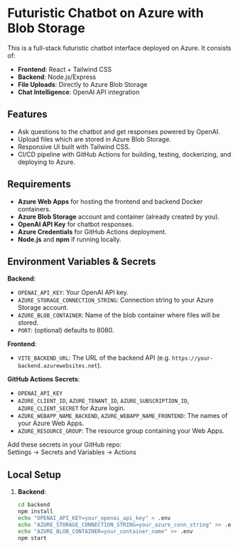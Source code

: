 # Futuristic Chatbot on Azure with Blob Storage

This is a full-stack futuristic chatbot interface deployed on Azure. It consists of:

- **Frontend**: React + Tailwind CSS
- **Backend**: Node.js/Express
- **File Uploads**: Directly to Azure Blob Storage
- **Chat Intelligence**: OpenAI API integration

## Features

- Ask questions to the chatbot and get responses powered by OpenAI.
- Upload files which are stored in Azure Blob Storage.
- Responsive UI built with Tailwind CSS.
- CI/CD pipeline with GitHub Actions for building, testing, dockerizing, and deploying to Azure.

## Requirements

- **Azure Web Apps** for hosting the frontend and backend Docker containers.
- **Azure Blob Storage** account and container (already created by you).
- **OpenAI API Key** for chatbot responses.
- **Azure Credentials** for GitHub Actions deployment.
- **Node.js** and **npm** if running locally.

## Environment Variables & Secrets

**Backend**:
- `OPENAI_API_KEY`: Your OpenAI API key.  
- `AZURE_STORAGE_CONNECTION_STRING`: Connection string to your Azure Storage account.  
- `AZURE_BLOB_CONTAINER`: Name of the blob container where files will be stored.
- `PORT`: (optional) defaults to 8080.

**Frontend**:
- `VITE_BACKEND_URL`: The URL of the backend API (e.g. `https://your-backend.azurewebsites.net`).

**GitHub Actions Secrets**:
- `OPENAI_API_KEY`
- `AZURE_CLIENT_ID`, `AZURE_TENANT_ID`, `AZURE_SUBSCRIPTION_ID`, `AZURE_CLIENT_SECRET` for Azure login.
- `AZURE_WEBAPP_NAME_BACKEND`, `AZURE_WEBAPP_NAME_FRONTEND`: The names of your Azure Web Apps.
- `AZURE_RESOURCE_GROUP`: The resource group containing your Web Apps.

Add these secrets in your GitHub repo:  
Settings -> Secrets and Variables -> Actions

## Local Setup

1. **Backend**:
   ```bash
   cd backend
   npm install
   echo "OPENAI_API_KEY=your_openai_api_key" > .env
   echo "AZURE_STORAGE_CONNECTION_STRING=your_azure_conn_string" >> .env
   echo "AZURE_BLOB_CONTAINER=your_container_name" >> .env
   npm start
